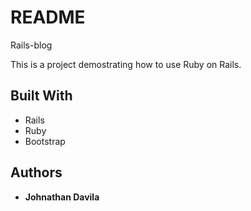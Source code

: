 # README

Rails-blog

This is a project demostrating how to use Ruby on Rails.

## Built With

* Rails
* Ruby
* Bootstrap

## Authors

* **Johnathan Davila**
